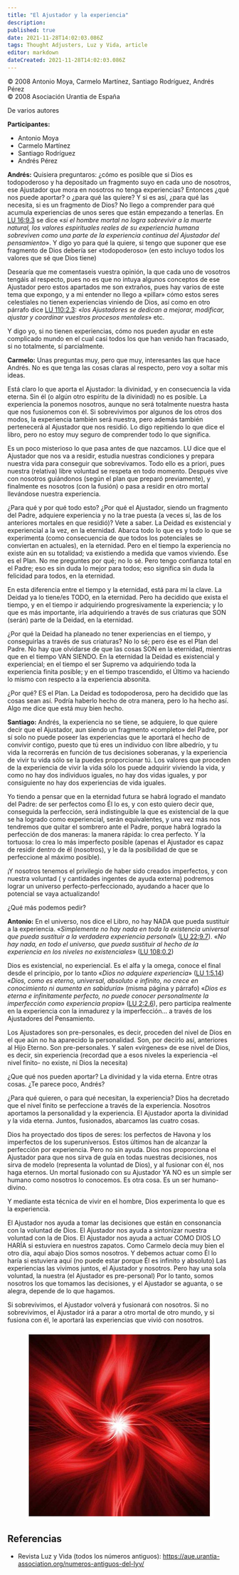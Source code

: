 ```yaml
---
title: "El Ajustador y la experiencia"
description: 
published: true
date: 2021-11-28T14:02:03.086Z
tags: Thought Adjusters, Luz y Vida, article
editor: markdown
dateCreated: 2021-11-28T14:02:03.086Z
---
```


<p class="v-card v-sheet theme--light grey lighten-3 px-2">© 2008 Antonio Moya, Carmelo Martínez, Santiago Rodríguez, Andrés Pérez<br>© 2008 Asociación Urantia de España</p>

De varios autores

**Participantes:**

- Antonio Moya
- Carmelo Martínez
- Santiago Rodríguez
- Andrés Pérez

**Andrés:** Quisiera preguntaros: ¿cómo es posible que si Dios es todopoderoso y ha depositado un fragmento suyo en cada uno de nosotros, ese Ajustador que mora en nosotros no tenga experiencias? Entonces ¿qué nos puede aportar? o ¿para qué las quiere? Y si es así, ¿para qué las necesita, si es un fragmento de Dios? No llego a comprender para qué acumula experiencias de unos seres que están empezando a tenerlas. En [LU 16:9.3](/es/The_Urantia_Book/16#p9_3) se dice «_si el hombre mortal no logra sobrevivir a la muerte natural, los valores espirituales reales de su experiencia humana sobreviven como una parte de la experiencia continua del Ajustador del pensamiento_». Y digo yo para qué la quiere, si tengo que suponer que ese fragmento de Dios debería ser «todopoderoso» (en esto incluyo todos los valores que sé que Dios tiene)

Desearía que me comentaseis vuestra opinión, la que cada uno de vosotros tengáis al respecto, pues no es que no intuya algunos conceptos de ese Ajustador pero estos apartados me son extraños, pues hay varios de este tema que expongo, y a mi entender no llego a «pillar» cómo estos seres celestiales no tienen experiencias viniendo de Dios, así como en otro párrafo dice [LU 110:2.3](/es/The_Urantia_Book/110#p2_3): «_los Ajustadores se dedican a mejorar, modificar, ajustar y coordinar vuestros procesos mentales_» etc.

Y digo yo, si no tienen experiencias, cómo nos pueden ayudar en este complicado mundo en el cual casi todos los que han venido han fracasado, si no totalmente, sí parcialmente. 

**Carmelo:** Unas preguntas muy, pero que muy, interesantes las que hace Andrés. No es que tenga las cosas claras al respecto, pero voy a soltar mis ideas.

Está claro lo que aporta el Ajustador: la divinidad, y en consecuencia la vida eterna. Sin él (o algún otro espíritu de la divinidad) no es posible. La experiencia la ponemos nosotros, aunque no será totalmente nuestra hasta que nos fusionemos con él. Si sobrevivimos por algunos de los otros dos modos, la experiencia también será nuestra, pero además también pertenecerá al Ajustador que nos residió. Lo digo repitiendo lo que dice el libro, pero no estoy muy seguro de comprender todo lo que significa.

Es un poco misterioso lo que pasa antes de que nazcamos. LU dice que el Ajustador que nos va a residir, estudia nuestras condiciones y prepara nuestra vida para conseguir que sobrevivamos. Todo ello es a priori, pues nuestra (relativa) libre voluntad se respeta en todo momento. Después vive con nosotros guiándonos (según el plan que preparó previamente), y finalmente es nosotros (con la fusión) o pasa a residir en otro mortal llevándose nuestra experiencia.

¿Para qué y por qué todo esto? ¿Por qué el Ajustador, siendo un fragmento del Padre, adquiere experiencia y no la trae puesta (a veces sí, las de los anteriores mortales en que residió)? Vete a saber. La Deidad es existencial y experiencial a la vez, en la eternidad. Abarca todo lo que es y todo lo que se experimenta (como consecuencia de que todos los potenciales se conviertan en actuales), en la eternidad. Pero en el tiempo la experiencia no existe aún en su totalidad; va existiendo a medida que vamos viviendo. Ése es el Plan. No me preguntes por qué; no lo sé. Pero tengo confianza total en el Padre; eso es sin duda lo mejor para todos; eso significa sin duda la felicidad para todos, en la eternidad.

En esta diferencia entre el tiempo y la eternidad, está para mí la clave. La Deidad ya lo tiene/es TODO, en la eternidad. Pero ha decidido que exista el tiempo, y en el tiempo ir adquiriendo progresivamente la experiencia; y lo que es más importante, irla adquiriendo a través de sus criaturas que SON (serán) parte de la Deidad, en la eternidad.

¿Por qué la Deidad ha planeado no tener experiencias en el tiempo, y conseguirlas a través de sus criaturas? No lo sé; pero ése es el Plan del Padre. No hay que olvidarse de que las cosas SON en la eternidad, mientras que en el tiempo VAN SIENDO. En la eternidad la Deidad es existencial y experiencial; en el tiempo el ser Supremo va adquiriendo toda la experiencia finita posible; y en el tiempo trascendido, el Último va haciendo lo mismo con respecto a la experiencia absonita.

¿Por qué? ES el Plan. La Deidad es todopoderosa, pero ha decidido que las cosas sean así. Podría haberlo hecho de otra manera, pero lo ha hecho así. Algo me dice que está muy bien hecho.

**Santiago:** Andrés, la experiencia no se tiene, se adquiere, lo que quiere decir que el Ajustador, aun siendo un fragmento «completo» del Padre, por sí solo no puede poseer las experiencias que le aportará el hecho de convivir contigo, puesto que tú eres un individuo con libre albedrío, y tu vida la recorrerás en función de tus decisiones soberanas, y la experiencia de vivir tu vida sólo se la puedes proporcionar tú. Los valores que proceden de la experiencia de vivir la vida sólo los puede adquirir viviendo la vida, y como no hay dos individuos iguales, no hay dos vidas iguales, y por consiguiente no hay dos experiencias de vida iguales.

Yo tiendo a pensar que en la eternidad futura se habrá logrado el mandato del Padre: de ser perfectos como Él lo es, y con esto quiero decir que, conseguida la perfección, será indistinguible la que es existencial de la que se ha logrado como experiencial, serán equivalentes, y una vez más nos tendremos que quitar el sombrero ante el Padre, porque habrá logrado la perfección de dos maneras: la manera rápida: lo crea perfecto. Y la tortuosa: lo crea lo más imperfecto posible (apenas el Ajustador es capaz de residir dentro de él (nosotros), y le da la posibilidad de que se perfeccione al máximo posible).

¡Y nosotros tenemos el privilegio de haber sido creados imperfectos, y con nuestra voluntad ( y cantidades ingentes de ayuda externa) podremos lograr un universo perfecto-perfeccionado, ayudando a hacer que lo potencial se vaya actualizando!

¿Qué más podemos pedir?

**Antonio:** En el universo, nos dice el Libro, no hay NADA que pueda sustituir a la experiencia. «_Simplemente no hay nada en toda la existencia universal que pueda sustituir a la verdadera experiencia personal_» ([LU 22:9.7](/es/The_Urantia_Book/22#p9_7)). «_No hay nada, en todo el universo, que pueda sustituir al hecho de la experiencia en los niveles no existenciales_» ([LU 108:0.2](/es/The_Urantia_Book/108#p0_2))

Dios es existencial, no experiencial. Es el alfa y la omega, conoce el final desde el principio, por lo tanto «_Dios no adquiere experiencia_» ([LU 1:5.14](/es/The_Urantia_Book/1#p5_14)) «_Dios, como es eterno, universal, absoluto e infinito, no crece en conocimiento ni aumenta en sabiduría_» (misma página y párrafo) «_Dios es eterna e infinitamente perfecto, no puede conocer personalmente la imperfección como experiencia propia_» ([LU 2:2.6](/es/The_Urantia_Book/2#p2_6)), pero participa realmente en la experiencia con la inmadurez y la imperfección... a través de los Ajustadores del Pensamiento.

Los Ajustadores son pre-personales, es decir, proceden del nivel de Dios en el que aún no ha aparecido la personalidad. Son, por decirlo así, anteriores al Hijo Eterno. Son pre-personales. Y salen «vírgenes» de ese nivel de Dios, es decir, sin experiencia (recordad que a esos niveles la experiencia -el nivel finito- no existe, ni Dios la necesita)

¿Que qué nos pueden aportar? La divinidad y la vida eterna. Entre otras cosas. ¿Te parece poco, Andrés?

¿Para qué quieren, o para qué necesitan, la experiencia? Dios ha decretado que el nivel finito se perfeccione a través de la experiencia. Nosotros aportamos la personalidad y la experiencia. El Ajustador aporta la divinidad y la vida eterna. Juntos, fusionados, abarcamos las cuatro cosas.

Dios ha proyectado dos tipos de seres: los perfectos de Havona y los imperfectos de los superuniversos. Estos últimos han de alcanzar la perfección por experiencia. Pero no sin ayuda. Dios nos proporciona el Ajustador para que nos sirva de guía en todas nuestras decisiones, nos sirva de modelo (representa la voluntad de Dios), y al fusionar con él, nos haga eternos. Un mortal fusionado con su Ajustador YA NO es un simple ser humano como nosotros lo conocemos. Es otra cosa. Es un ser humano-divino.

Y mediante esta técnica de vivir en el hombre, Dios experimenta lo que es la experiencia.

El Ajustador nos ayuda a tomar las decisiones que están en consonancia con la voluntad de Dios. El Ajustador nos ayuda a sintonizar nuestra voluntad con la de Dios. El Ajustador nos ayuda a actuar COMO DIOS LO HARÍA si estuviera en nuestros zapatos. Como Carmelo decía muy bien el otro día, aquí abajo Dios somos nosotros. Y debemos actuar como Él lo haría si estuviera aquí (no puede estar porque Él es infinito y absoluto) Las experiencias las vivimos juntos, el Ajustador y nosotros. Pero hay una sola voluntad, la nuestra (el Ajustador es pre-personal) Por lo tanto, somos nosotros los que tomamos las decisiones, y el Ajustador se aguanta, o se alegra, depende de lo que hagamos.

Si sobrevivimos, el Ajustador volverá y fusionará con nosotros. Si no sobrevivimos, el Ajustador irá a parar a otro mortal de otro mundo, y si fusiona con él, le aportará las experiencias que vivió con nosotros.

<figure id="Figure_1" class="image urantiapedia">
<img src="/image/article/Luz_y_Vida/LyV15/03.jpg">
</figure>

## Referencias

- Revista Luz y Vida (todos los números antiguos): https://aue.urantia-association.org/numeros-antiguos-del-lyv/
